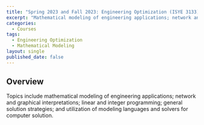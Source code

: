 ```yaml
---
title: "Spring 2023 and Fall 2023: Engineering Optimization (ISYE 3133)"
excerpt: "Mathematical modeling of engineering applications; network and graphical interpretations; linear and integer programming."
categories:
  - Courses
tags:
  - Engineering Optimization
  - Mathematical Modeling
layout: single
published_date: false
---
```


## Overview
Topics include mathematical modeling of engineering applications; network and graphical interpretations; linear and integer programming; general solution strategies; and utilization of modeling languages and solvers for computer solution.

